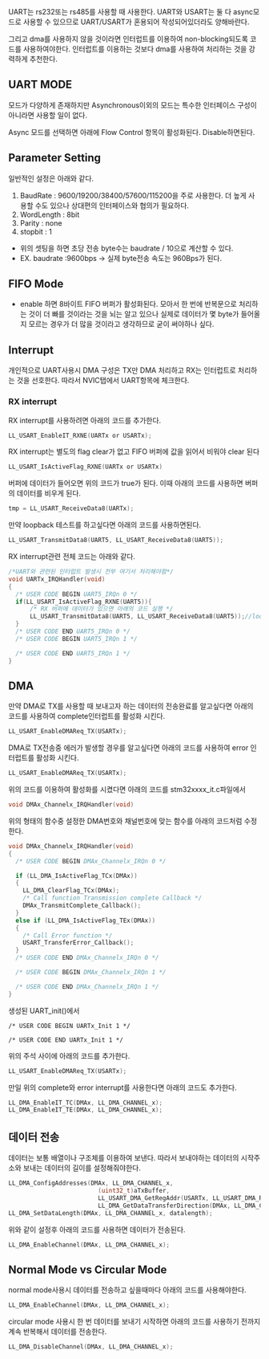 UART는 rs232또는 rs485를 사용할 때 사용한다.
UART와 USART는 둘 다 async모드로 사용할 수 있으므로 UART/USART가 혼용되어 작성되어있더라도 양해바란다.

그리고 dma를 사용하지 않을 것이라면 인터럽트를 이용하여 non-blocking되도록 코드를 사용하여야한다. 인터럽트를 이용하는 것보다 dma를 사용하여 처리하는 것을 강력하게 추천한다.

## UART MODE
모드가 다양하게 존재하지만 Asynchronous이외의 모드는 특수한 인터페이스 구성이 아니라면 사용할 일이 없다.

Async 모드를 선택하면 아래에 Flow Control 항목이 활성화된다. Disable하면된다.

## Parameter Setting
일반적인 설정은 아래와 같다.
1. BaudRate : 9600/19200/38400/57600/115200을 주로 사용한다. 더 높게 사용할 수도 있으나 상대편의 인터페이스와 협의가 필요하다.
2. WordLength : 8bit
3. Parity : none
4. stopbit : 1

 * 위의 셋팅을 하면 초당 전송 byte수는 baudrate / 10으로 계산할 수 있다.
 * EX. baudrate :9600bps -> 실제 byte전송 속도는 960Bps가 된다.

## FIFO Mode
- enable 하면 8바이트 FIFO 버퍼가 활성화된다. 모아서 한 번에 반복문으로 처리하는 것이 더 빠를 것이라는 것을 뇌는 알고 있으나 실제로 데이터가 몇 byte가 들어올지 모르는 경우가 더 많을 것이라고 생각하므로 굳이 써야하나 싶다.

## Interrupt
개인적으로 UART사용시 DMA 구성은 TX만 DMA 처리하고 RX는 인터럽트로 처리하는 것을 선호한다.
따라서 NVIC탭에서 UART항목에 체크한다.

### RX interrupt
RX interrupt를 사용하려면 아래의 코드를 추가한다.
```c
LL_USART_EnableIT_RXNE(UARTx or USARTx);
```
RX interrupt는 별도의 flag clear가 없고 FIFO 버퍼에 값을 읽어서 비워야 clear 된다 
``` c
LL_USART_IsActiveFlag_RXNE(UARTx or USARTx)
```
버퍼에 데이터가 들어오면 위의 코드가 true가 된다.
이때 아래의 코드를 사용하면 버퍼의 데이터를 비우게 된다.
```c
tmp = LL_USART_ReceiveData8(UARTx);
```

만약 loopback 테스트를 하고싶다면 아래의 코드를 사용하면된다.
```c
LL_USART_TransmitData8(UART5, LL_USART_ReceiveData8(UART5));
```
RX interrupt관련 전체 코드는 아래와 같다.

```c
/*UART와 관련된 인터럽트 발생시 전부 여기서 처리해야함*/
void UARTx_IRQHandler(void)
{
  /* USER CODE BEGIN UART5_IRQn 0 */
  if(LL_USART_IsActiveFlag_RXNE(UART5)){
      /* RX 버퍼에 데이터가 있으면 아래의 코드 실행 */
      LL_USART_TransmitData8(UART5, LL_USART_ReceiveData8(UART5));//loopback
  }
  /* USER CODE END UART5_IRQn 0 */
  /* USER CODE BEGIN UART5_IRQn 1 */

  /* USER CODE END UART5_IRQn 1 */
}
```

## DMA

만약 DMA로 TX를 사용할 때 보내고자 하는 데이터의 전송완료를 알고싶다면 아래의 코드를 사용하여 complete인터럽트를 활성화 시킨다.
```c
LL_USART_EnableDMAReq_TX(USARTx);
```

DMA로 TX전송중 에러가 발생할 경우를 알고싶다면 아래의 코드를 사용하여 error 인터럽트를 활성화 시킨다.
```c
LL_USART_EnableDMAReq_TX(USARTx);
```

위의 코드를 이용하여 활성화를 시켰다면 아래의 코드를 stm32xxxx_it.c파일에서 
```c
void DMAx_Channelx_IRQHandler(void)
```
위의 형태의 함수중 설정한 DMA번호와 채널번호에 맞는 함수를 아래의 코드처럼 수정한다.
```c
void DMAx_Channelx_IRQHandler(void)
{
  /* USER CODE BEGIN DMAx_Channelx_IRQn 0 */

  if (LL_DMA_IsActiveFlag_TCx(DMAx))
  {
    LL_DMA_ClearFlag_TCx(DMAx);
    /* Call function Transmission complete Callback */
    DMAx_TransmitComplete_Callback();
  }
  else if (LL_DMA_IsActiveFlag_TEx(DMAx))
  {
    /* Call Error function */
    USART_TransferError_Callback();
  }
  /* USER CODE END DMAx_Channelx_IRQn 0 */

  /* USER CODE BEGIN DMAx_Channelx_IRQn 1 */

  /* USER CODE END DMAx_Channelx_IRQn 1 */
}
```


생성된 UART_init()에서 
```
/* USER CODE BEGIN UARTx_Init 1 */

/* USER CODE END UARTx_Init 1 */
```
위의 주석 사이에 아래의 코드를 추가한다.
```c
LL_USART_EnableDMAReq_TX(USARTx);
```
만일 위의 complete와 error interrupt를 사용한다면 아래의 코드도 추가한다.
```c
LL_DMA_EnableIT_TC(DMAx, LL_DMA_CHANNEL_x);
LL_DMA_EnableIT_TE(DMAx, LL_DMA_CHANNEL_x);
```

## 데이터 전송

데이터는 보통 배열이나 구조체를 이용하여 보낸다. 따라서 보내야하는 데이터의 시작주소와 보내는 데이터의 길이를 설정해줘야한다.
```c
LL_DMA_ConfigAddresses(DMAx, LL_DMA_CHANNEL_x,
                         (uint32_t)aTxBuffer,
                         LL_USART_DMA_GetRegAddr(USARTx, LL_USART_DMA_REG_DATA_TRANSMIT),
                         LL_DMA_GetDataTransferDirection(DMAx, LL_DMA_CHANNEL_x));
LL_DMA_SetDataLength(DMAx, LL_DMA_CHANNEL_x, datalength);
```
위와 같이 설정후 아래의 코드를 사용하면 데이터가 전송된다.
```c
LL_DMA_EnableChannel(DMAx, LL_DMA_CHANNEL_x);
```

## Normal Mode vs Circular Mode
normal mode사용시 데이터를 전송하고 싶을때마다 아래의 코드를 사용해야한다.
```c
LL_DMA_EnableChannel(DMAx, LL_DMA_CHANNEL_x);
```

circular mode 사용시 한 번 데이터를 보내기 시작하면 아래의 코드를 사용하기 전까지 계속 반복해서 데이터를 전송한다.
```c
LL_DMA_DisableChannel(DMAx, LL_DMA_CHANNEL_x);
```